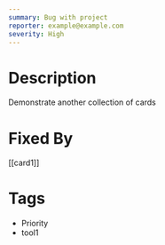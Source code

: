 ```yaml
---
summary: Bug with project
reporter: example@example.com
severity: High
---
```


# Description

Demonstrate another collection of cards

# Fixed By

[[card1]]

# Tags

-   Priority
-   tool1
